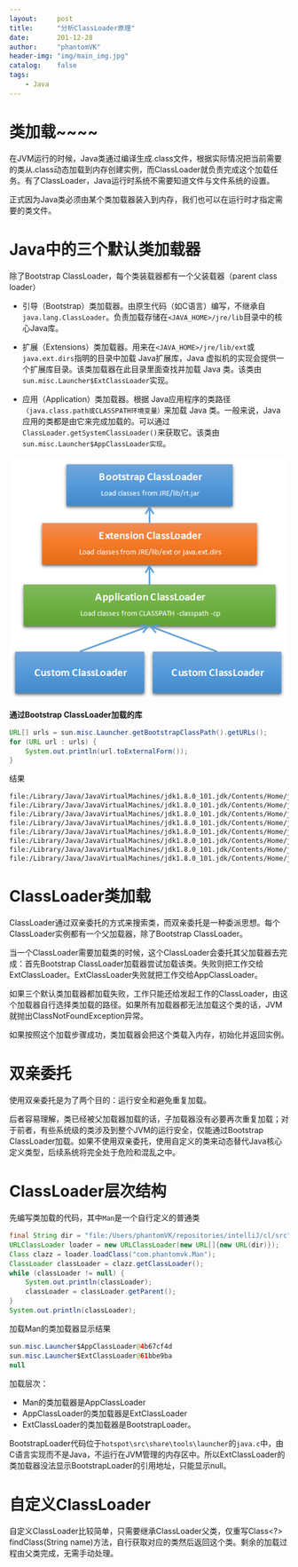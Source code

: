 ```yaml
---
layout:     post
title:      "分析ClassLoader原理"
date:       201-12-28
author:     "phantomVK"
header-img: "img/main_img.jpg"
catalog:    false
tags:
    - Java
---
```


# 类加载~~~~

在JVM运行的时候，Java类通过编译生成.class文件，根据实际情况把当前需要的类从.class动态加载到内存创建实例，而ClassLoader就负责完成这个加载任务。有了ClassLoader，Java运行时系统不需要知道文件与文件系统的设置。

正式因为Java类必须由某个类加载器装入到内存，我们也可以在运行时才指定需要的类文件。

# Java中的三个默认类加载器

除了Bootstrap ClassLoader，每个类装载器都有一个父装载器（parent class loader）

* 引导（Bootstrap）类加载器。由原生代码（如C语言）编写，不继承自`java.lang.ClassLoader`。负责加载存储在`<JAVA_HOME>/jre/lib`目录中的核心Java库。

* 扩展（Extensions）类加载器。用来在`<JAVA_HOME>/jre/lib/ext`或`java.ext.dirs`指明的目录中加载 Java扩展库，Java 虚拟机的实现会提供一个扩展库目录。该类加载器在此目录里面查找并加载 Java 类。该类由`sun.misc.Launcher$ExtClassLoader`实现。

* 应用（Application）类加载器。根据 Java应用程序的类路径`（java.class.path或CLASSPATH环境变量）`来加载 Java 类。一般来说，Java 应用的类都是由它来完成加载的。可以通过 `ClassLoader.getSystemClassLoader()`来获取它。该类由`sun.misc.Launcher$AppClassLoader实现`。



![img](/img/java/classloader.png)

__通过Bootstrap ClassLoader加载的库__

```java
URL[] urls = sun.misc.Launcher.getBootstrapClassPath().getURLs();
for (URL url : urls) {
    System.out.println(url.toExternalForm());
}
```

结果

```
file:/Library/Java/JavaVirtualMachines/jdk1.8.0_101.jdk/Contents/Home/jre/lib/resources.jar
file:/Library/Java/JavaVirtualMachines/jdk1.8.0_101.jdk/Contents/Home/jre/lib/rt.jar
file:/Library/Java/JavaVirtualMachines/jdk1.8.0_101.jdk/Contents/Home/jre/lib/sunrsasign.jar
file:/Library/Java/JavaVirtualMachines/jdk1.8.0_101.jdk/Contents/Home/jre/lib/jsse.jar
file:/Library/Java/JavaVirtualMachines/jdk1.8.0_101.jdk/Contents/Home/jre/lib/jce.jar
file:/Library/Java/JavaVirtualMachines/jdk1.8.0_101.jdk/Contents/Home/jre/lib/charsets.jar
file:/Library/Java/JavaVirtualMachines/jdk1.8.0_101.jdk/Contents/Home/jre/lib/jfr.jar
file:/Library/Java/JavaVirtualMachines/jdk1.8.0_101.jdk/Contents/Home/jre/classes
```

# ClassLoader类加载

ClassLoader通过双亲委托的方式来搜索类，而双亲委托是一种委派思想。每个ClassLoader实例都有一个父加载器，除了Bootstrap ClassLoader。

当一个ClassLoader需要加载类的时候，这个ClassLoader会委托其父加载器去完成：首先Bootstrap ClassLoader加载器尝试加载该类。失败则把工作交给ExtClassLoader。ExtClassLoader失败就把工作交给AppClassLoader。

如果三个默认类加载器都加载失败，工作只能还给发起工作的ClassLoader，由这个加载器自行选择类加载的路径。如果所有加载器都无法加载这个类的话，JVM就抛出ClassNotFoundException异常。

如果按照这个加载步骤成功，类加载器会把这个类载入内存，初始化并返回实例。


# 双亲委托

使用双亲委托是为了两个目的：运行安全和避免重复加载。

后者容易理解，类已经被父加载器加载的话，子加载器没有必要再次重复加载；对于前者，有些系统级的类涉及到整个JVM的运行安全，仅能通过Bootstrap ClassLoader加载。如果不使用双亲委托，使用自定义的类来动态替代Java核心定义类型，后续系统将完全处于危险和混乱之中。


# ClassLoader层次结构

先编写类加载的代码，其中`Man`是一个自行定义的普通类

```java
final String dir = "file:/Users/phantomVK/repositories/intelliJ/cl/src";
URLClassLoader loader = new URLClassLoader(new URL[]{new URL(dir)});
Class clazz = loader.loadClass("com.phantomvk.Man");
ClassLoader classLoader = clazz.getClassLoader();
while (classLoader != null) {
    System.out.println(classLoader);
    classLoader = classLoader.getParent();
}
System.out.println(classLoader);
```
加载Man的类加载器显示结果

```java
sun.misc.Launcher$AppClassLoader@4b67cf4d
sun.misc.Launcher$ExtClassLoader@61bbe9ba
null
```

加载层次：

* Man的类加载器是AppClassLoader
* AppClassLoader的类加载器是ExtClassLoader
* ExtClassLoader的类加载器是BootstrapLoader。

BootstrapLoader代码位于`hotspot\src\share\tools\launcher`的`java.c`中，由C语言实现而不是Java，不运行在JVM管理的内存区中。所以ExtClassLoader的类加载器没法显示BootstrapLoader的引用地址，只能显示null。


# 自定义ClassLoader

自定义ClassLoader比较简单，只需要继承ClassLoader父类，仅重写Class<?> findClass(String name)方法，自行获取对应的类然后返回这个类。剩余的加载过程由父类完成，无需手动处理。






